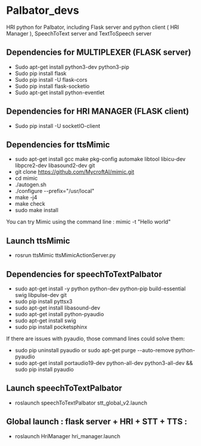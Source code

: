 # Palbator_devs
HRI python for Palbator, including Flask server and python client ( HRI Manager ), SpeechToText server and TextToSpeech server

## Dependencies for MULTIPLEXER (FLASK server)
- Sudo apt-get install python3-dev python3-pip
- Sudo pip install flask
- Sudo pip install -U flask-cors
- Sudo pip install flask-socketio
- Sudo apt-get install python-eventlet

## Dependencies for HRI MANAGER (FLASK client)
- Sudo pip install -U socketIO-client

## Dependencies for ttsMimic
- sudo apt-get install gcc make pkg-config automake libtool libicu-dev libpcre2-dev libasound2-dev git
- git clone https://github.com/MycroftAI/mimic.git
- cd mimic
- ./autogen.sh
- ./configure --prefix="/usr/local"
- make -j4
- make check
- sudo make install

You can try Mimic using the command line : mimic -t "Hello world"

## Launch ttsMimic
- rosrun ttsMimic ttsMimicActionServer.py

## Dependencies for speechToTextPalbator
- sudo apt-get install -y python python-dev python-pip build-essential swig libpulse-dev git
- sudo pip install pyttsx3
- sudo apt-get install libasound-dev
- sudo apt-get install python-pyaudio
- sudo apt-get install swig
- sudo pip install pocketsphinx

If there are issues with pyaudio, those command lines could solve them:
- sudo pip uninstall pyaudio or sudo apt-get purge --auto-remove python-pyaudio
- sudo apt-get install portaudio19-dev python-all-dev python3-all-dev && sudo pip install pyaudio

## Launch speechToTextPalbator
- roslaunch speechToTextPalbator stt_global_v2.launch

## Global launch : flask server + HRI + STT + TTS :
- roslaunch HriManager hri_manager.launch

